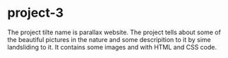 # project-3

The project tilte name is parallax website.
The project tells about some of the beautiful pictures in the nature and some descripition to it by sime landsliding to it.
It contains some images and with HTML and CSS code.
